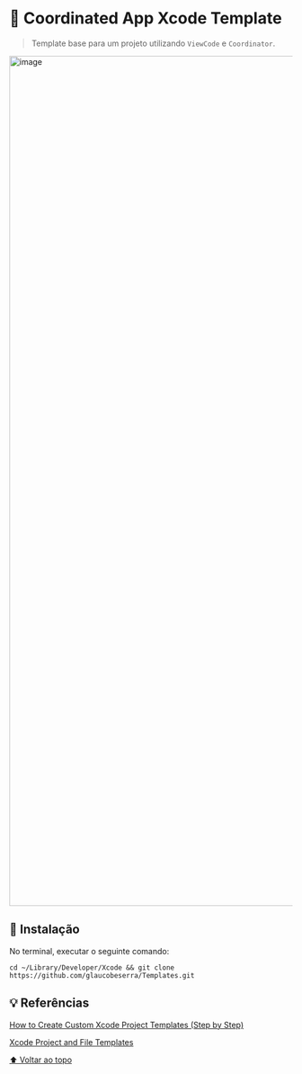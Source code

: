 # 📍 Coordinated App Xcode Template

> Template base para um projeto utilizando `ViewCode` e `Coordinator`.

<img width="1512" alt="image" src="https://user-images.githubusercontent.com/14273288/178614158-f2647136-9849-421d-b82a-4c6289caa825.png">

## 🚀 Instalação
No terminal, executar o seguinte comando:

```
cd ~/Library/Developer/Xcode && git clone https://github.com/glaucobeserra/Templates.git
```
## 💡 Referências
[How to Create Custom Xcode Project Templates (Step by Step)](https://www.youtube.com/watch?v=8IxC2CmECjQ)

[Xcode Project and File Templates](https://www.raywenderlich.com/26582967-xcode-project-and-file-templates)

[⬆ Voltar ao topo](#-coordinated-app-xcode-template)<br>
